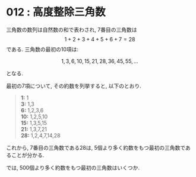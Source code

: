 # 012 : 高度整除三角数

三角数の数列は自然数の和で表わされ, 7番目の三角数は $$1 + 2 + 3 + 4 + 5 + 6 + 7 = 28$$ である. 三角数の最初の10項は:

$$1, 3, 6, 10, 15, 21, 28, 36, 45, 55, \dots$$

となる.

最初の7項について, その約数を列挙すると, 以下のとおり.

> **1:** 1  
> **3:** 1,3  
> **6:** 1,2,3,6  
> **10:** 1,2,5,10  
> **15:** 1,3,5,15  
> **21:** 1,3,7,21  
> **28:** 1,2,4,7,14,28

これから, 7番目の三角数である28は, 5個より多く約数をもつ最初の三角数であることが分かる.

では, 500個より多く約数をもつ最初の三角数はいくつか.

